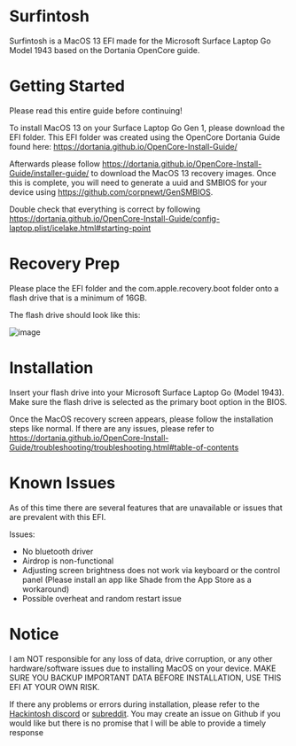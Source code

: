 # Surfintosh
 Surfintosh is a MacOS 13 EFI made for the Microsoft Surface Laptop Go Model 1943 based on the Dortania OpenCore guide.

 # Getting Started
 Please read this entire guide before continuing!
 
 To install MacOS 13 on your Surface Laptop Go Gen 1, please download the EFI folder. This EFI folder was created using the OpenCore Dortania Guide found here: https://dortania.github.io/OpenCore-Install-Guide/

 Afterwards please follow https://dortania.github.io/OpenCore-Install-Guide/installer-guide/ to download the MacOS 13 recovery images. Once this is complete,
 you will need to generate a uuid and SMBIOS for your device using https://github.com/corpnewt/GenSMBIOS. 
 
 Double check that everything is correct by following https://dortania.github.io/OpenCore-Install-Guide/config-laptop.plist/icelake.html#starting-point

 # Recovery Prep
 Please place the EFI folder and the com.apple.recovery.boot folder onto a flash drive that is a minimum of 16GB.

 

 The flash drive should look like this:

 
 ![image](https://github.com/user-attachments/assets/7fbc3ee6-fd76-4896-a98d-ee496c8d56df)

# Installation
Insert your flash drive into your Microsoft Surface Laptop Go (Model 1943). Make sure the flash drive is selected as the primary boot option in the BIOS. 

Once the MacOS recovery screen appears, please follow the installation steps like normal. If there are any issues, please refer to https://dortania.github.io/OpenCore-Install-Guide/troubleshooting/troubleshooting.html#table-of-contents


# Known Issues
As of this time there are several features that are unavailable or issues that are prevalent with this EFI.

Issues:
- No bluetooth driver
- Airdrop is non-functional
- Adjusting screen brightness does not work via keyboard or the control panel (Please install an app like Shade from the App Store as a workaround)
- Possible overheat and random restart issue


# Notice
I am NOT responsible for any loss of data, drive corruption, or any other hardware/software issues due to installing MacOS on your device. MAKE SURE YOU BACKUP IMPORTANT DATA BEFORE INSTALLATION, USE THIS EFI AT YOUR OWN RISK.

If there any problems or errors during installation, please refer to the [Hackintosh discord](https://dortania.github.io/OpenCore-Install-Guide/) or [subreddit](https://www.reddit.com/r/hackintosh/). You may create an issue on Github if you would like but there is no promise that I will be able to provide a timely response


